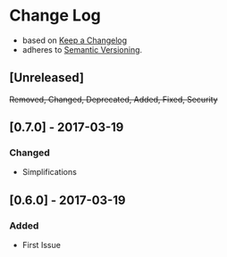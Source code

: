 <!-- markdownlint-disable MD022 MD024 MD026 MD032 MD041 -->

# Change Log

- based on [Keep a Changelog](http://keepachangelog.com/)
- adheres to [Semantic Versioning](http://semver.org/).

## [Unreleased]
~~Removed, Changed, Deprecated, Added, Fixed, Security~~

## [0.7.0] - 2017-03-19
### Changed
- Simplifications

## [0.6.0] - 2017-03-19
### Added
- First Issue
